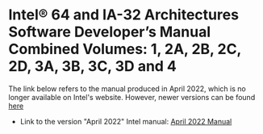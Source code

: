 # Intel® 64 and IA-32 Architectures Software Developer’s Manual Combined Volumes: 1, 2A, 2B, 2C, 2D, 3A, 3B, 3C, 3D and 4

The link below refers to the manual produced in April 2022, which is no longer available on Intel's website. However, newer versions can be found [here](https://www.intel.com.br/content/www/br/pt/content-details/782158/intel-64-and-ia-32-architectures-software-developer-s-manual-combined-volumes-1-2a-2b-2c-2d-3a-3b-3c-3d-and-4.html)

* Link to the version "April 2022" Intel manual: [April 2022 Manual](325462-sdm-vol-1-2abcd-3abcd.pdf)
